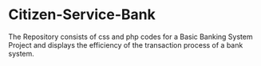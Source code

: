 # Citizen-Service-Bank
The Repository consists of css and php codes for a Basic Banking System Project and displays the efficiency of the transaction process of a bank system.
